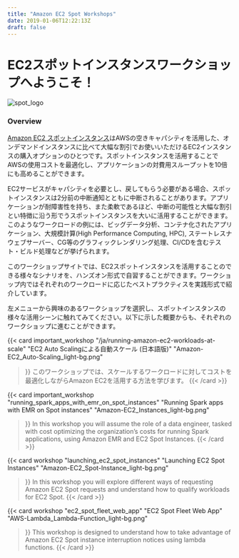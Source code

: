 ```yaml
---
title: "Amazon EC2 Spot Workshops"
date: 2019-01-06T12:22:13Z
draft: false
---
```

# EC2スポットインスタンスワークショップへようこそ！

![spot_logo](/images/spotlogo.png )

### Overview

[Amazon EC2 スポットインスタンス](https://aws.amazon.com/ec2/spot/)はAWSの空きキャパシティを活用した、オンデマンドインスタンスに比べて大幅な割引でお使いいただけるEC2インスタンスの購入オプションのひとつです。スポットインスタンスを活用することでAWSの使用コストを最適化し、アプリケーションの対費用スループットを10倍にも高めることができます。

EC2サービスがキャパシティを必要とし、戻してもらう必要がある場合、スポットインスタンスは2分前の中断通知とともに中断されることがあります。アプリケーションが耐障害性を持ち、また柔軟であるほど、中断の可能性と大幅な割引とい特徴に沿う形でうスポットインスタンスを大いに活用することができます。このようなワークロードの例には、ビッグデータ分析、コンテナ化されたアプリケーション、大規模計算(High Performance Computing, HPC), ステートレスナウェブサーバー、CG等のグラフィックレンダリング処理、CI/CDを含むテスト・ビルド処理などが挙げられます。

このワークショップサイトでは、EC2スポットインスタンスを活用することのできる様々なシナリオを、ハンズオン形式で自習することができます。ワークショップ内ではそれぞれのワークロードに応じたベストプラクティスを実践形式で紹介しています。

左メニューから興味のあるワークショップを選択し、スポットインスタンスの様々な活用シーンに触れてみてください。以下に示した概要からも、それぞれのワークショップに進むことができます。

{{< card important_workshop 
    "/ja/running-amazon-ec2-workloads-at-scale" 
    "EC2 Auto Scalingによる自動スケール (日本語版)"
    "Amazon-EC2_Auto-Scaling_light-bg.png" 
>}}
このワークショップでは、スケールするワークロードに対してコストを最適化しながらAmazon EC2を活用する方法を学びます。
{{< /card >}}

{{< card important_workshop 
    "running_spark_apps_with_emr_on_spot_instances"
    "Running Spark apps with EMR on Spot instances"
    "Amazon-EC2_Instances_light-bg.png" 
>}}
In this workshop you will assume the role of a data engineer, tasked with cost optimizing the organization’s 
costs for running Spark applications, using Amazon EMR and EC2 Spot Instances.
{{< /card >}}

{{< card workshop 
    "launching_ec2_spot_instances"
    "Launching EC2 Spot Instances"
    "Amazon-EC2_Spot-Instance_light-bg.png" 
>}}
In this workshop you will explore different ways of requesting Amazon EC2 Spot requests
and understand how to qualify workloads for EC2 Spot.
{{< /card >}}

{{< card workshop 
    "ec2_spot_fleet_web_app"
    "EC2 Spot Fleet Web App"
    "AWS-Lambda_Lambda-Function_light-bg.png" 
>}}
This workshop is designed to understand how to take advantage of Amazon EC2 
Spot instance interruption notices using lambda functions.
{{< /card >}}








